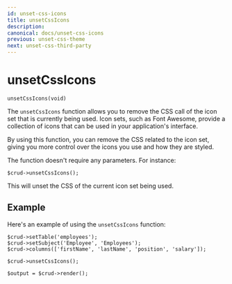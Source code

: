 ```yaml
---
id: unset-css-icons
title: unsetCssIcons
description: 
canonical: docs/unset-css-icons
previous: unset-css-theme
next: unset-css-third-party
---
```


# unsetCssIcons

<pre><code class="language-php">unsetCssIcons(void)</code></pre>
The `unsetCssIcons` function allows you to remove the CSS call of the icon set that is currently being used. 
Icon sets, such as Font Awesome, provide a collection of icons that can be used in your application's interface.

By using this function, you can remove the CSS related to the icon set, giving you more control over the icons you use 
and how they are styled. 

The function doesn't require any parameters. For instance:
<pre><code class="language-php">$crud->unsetCssIcons();</code></pre>

This will unset the CSS of the current icon set being used.

## Example

Here's an example of using the `unsetCssIcons` function:
<pre><code class="language-php">$crud->setTable('employees');
$crud->setSubject('Employee', 'Employees');
$crud->columns(['firstName', 'lastName', 'position', 'salary']);

$crud->unsetCssIcons();

$output = $crud->render();</code></pre>
